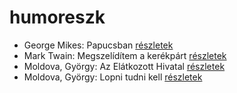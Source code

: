 # humoreszk

- George Mikes: Papucsban [részletek](_details/George%20Mikes.md#id_406)
- Mark Twain: Megszelídítem a kerékpárt [részletek](_details/Mark%20Twain.md#id_936)
- Moldova, György: Az Elátkozott Hivatal [részletek](_details/Moldova%2C%20Gy%C3%B6rgy.md#id_1365)
- Moldova, György: Lopni tudni kell [részletek](_details/Moldova%2C%20Gy%C3%B6rgy.md#id_1390)